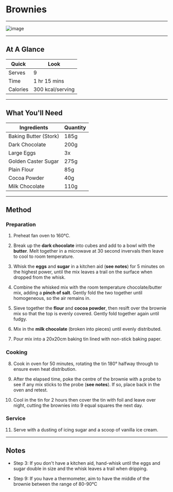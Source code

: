 # Brownies

---

![image](https://drive.google.com/uc?export=view&id=1ZMGbxDygVUe7C-VPonhvnx2Rjds4PsC5)

---

## At A Glance

Quick | Look
-- | --
Serves | 9
Time | 1 hr 15 mins 
Calories | 300 kcal/serving

---

## What You'll Need

Ingredients | Quantity
-- | --
Baking Butter (Stork) | 185g
Dark Chocolate | 200g
Large Eggs | 3x
Golden Caster Sugar | 275g
Plain Flour | 85g
Cocoa Powder | 40g
Milk Chocolate | 110g

---

## Method

### **Preparation**

1. Preheat fan oven to 160°C.

2. Break up the **dark chocolate** into cubes and add to a bowl with the **butter**. Melt together in a microwave at 30 second invervals then leave to cool to room temperature.

3. Whisk the **eggs** and **sugar** in a kitchen aid (**see notes**) for 5 minutes on the highest power, until the mix leaves a trail on the surface when dropped from the whisk.

4. Combine the whisked mix with the room temperature chocolate/butter mix, adding a **pinch of salt**. Gently fold the two together until homogeneous, so the air remains in.

5. Sieve together the **flour** and **cocoa powder**, then resift over the brownie mix so that the top is evenly covered. Gently fold together again until fudgy.

6. Mix in the **milk chocolate** (broken into pieces) until evenly distributed.

7. Pour mix into a 20x20cm baking tin lined with non-stick baking paper.

### **Cooking**

8. Cook in oven for 50 minutes, rotating the tin 180° halfway through to ensure even heat distribution.

9. After the elapsed time, poke the centre of the brownie with a probe to see if any mix sticks to the probe (**see notes**). If so, place back in the oven and retest.

10. Cool in the tin for 2 hours then cover the tin with foil and leave over night, cutting the brownies into 9 equal squares the next day.

### **Service**

11. Serve with a dusting of icing sugar and a scoop of vanilla ice cream.

---

## Notes

- Step 3: If you don't have a kitchen aid, hand-whisk until the eggs and sugar double in size and the whisk leaves a trail when dripping.

- Step 9: If you have a thermometer, aim to have the middle of the brownie between the range of 80-90°C
